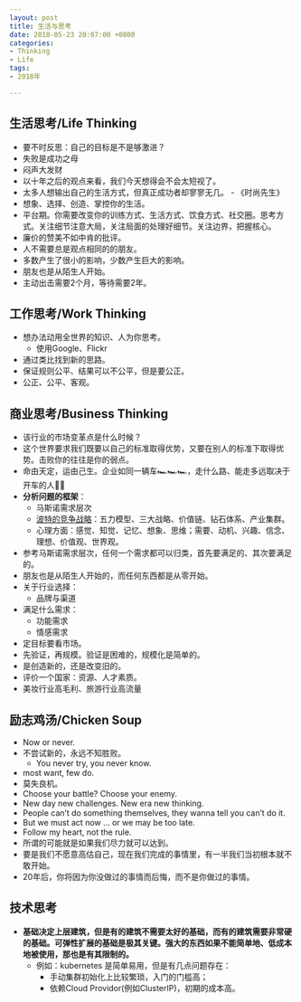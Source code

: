 ```yaml
---
layout: post
title: 生活与思考
date: 2018-05-23 20:07:00 +0800
categories:
- Thinking
- Life
tags:
- 2018年

---
```


## 生活思考/Life Thinking

- 要不时反思：自己的目标是不是够激进？
- 失败是成功之母
- 闷声大发财
- 以十年之后的观点来看，我们今天想得会不会太短视了。
- 太多人想输出自己的生活方式，但真正成功者却寥寥无几。 - 《时尚先生》
- 想象、选择、创造、掌控你的生活。
- 平台期。你需要改变你的训练方式、生活方式、饮食方式、社交圈。思考方式。关注细节注意大局，关注局面的处理好细节。关注边界，把握核心。
- 廉价的赞美不如中肯的批评。
- 人不需要总是观点相同的的朋友。
- 多数产生了很小的影响，少数产生巨大的影响。
- 朋友也是从陌生人开始。
- 主动出击需要2个月，等待需要2年。


## 工作思考/Work Thinking

- 想办法动用全世界的知识、人为你思考。
	- 使用Google、Flickr
- 通过类比找到新的思路。
- 保证规则公平、结果可以不公平，但是要公正。
- 公正、公平、客观。


## 商业思考/Business Thinking

- 该行业的市场变革点是什么时候？
- 这个世界要求我们既要以自己的标准取得优势，又要在别人的标准下取得优势。击败你的往往是你的弱点。
- 命由天定，运由己生。企业如同一辆车🏎🏎🏎，走什么路、能走多远取决于开车的人🏇🏻
- **分析问题的框架**：
	- 马斯诺需求层次
	- [波特的竞争战略](http://wiki.mbalib.com/wiki/%E7%AB%9E%E4%BA%89%E6%88%98%E7%95%A5)：五力模型、三大战略、价值链、钻石体系、产业集群。
	- 心理方面：感觉、知觉、记忆、想象、思维；需要、动机、兴趣、信念、理想、价值观、世界观。
- 参考马斯诺需求层次，任何一个需求都可以归类，首先要满足的、其次要满足的。
- 朋友也是从陌生人开始的，而任何东西都是从零开始。
- 关于行业选择：
	- 品牌与渠道
- 满足什么需求：
	- 功能需求
	- 情感需求
- 定目标要看市场。
- 先验证，再规模。验证是困难的，规模化是简单的。
- 是创造新的，还是改变旧的。
- 评价一个国家：资源、人才素质。
- 美妆行业高毛利、旅游行业高流量


## 励志鸡汤/Chicken Soup

- Now or never.
- 不尝试新的，永远不知胜败。
	- You never try, you never know.
- most want, few do.
- 莫失良机。
- Choose your battle? Choose your enemy.
- New day new challenges. New era new thinking.
- People can’t do something themselves, they wanna tell you can’t do it.
- But we must act now ... or we may be too late.
- Follow my heart, not the rule.
- 所谓的可能就是如果我们尽力就可以达到。
- 要是我们不愿意高估自己，现在我们完成的事情里，有一半我们当初根本就不敢开始。
- 20年后，你将因为你没做过的事情而后悔，而不是你做过的事情。

## 技术思考

- **基础决定上层建筑，但是有的建筑不需要太好的基础，而有的建筑需要非常硬的基础。可弹性扩展的基础是极其关键。强大的东西如果不能简单地、低成本地被使用，那也是有其限制的。**
	- 例如：kubernetes 是简单易用，但是有几点问题存在：
		- 手动集群初始化上比较繁琐，入门的门槛高；
		- 依赖Cloud Providor(例如ClusterIP)，初期的成本高。
